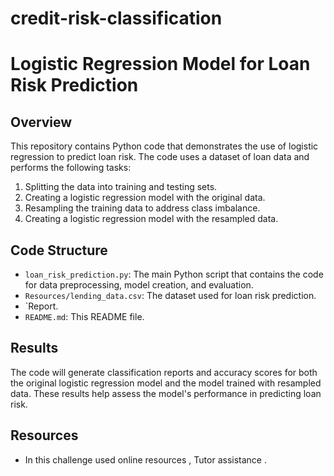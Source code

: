# credit-risk-classification

# Logistic Regression Model for Loan Risk Prediction

## Overview

This repository contains Python code that demonstrates the use of logistic regression to predict loan risk. The code uses a dataset of loan data and performs the following tasks:

1. Splitting the data into training and testing sets.
2. Creating a logistic regression model with the original data.
3. Resampling the training data to address class imbalance.
4. Creating a logistic regression model with the resampled data.

## Code Structure

- `loan_risk_prediction.py`: The main Python script that contains the code for data preprocessing, model creation, and evaluation.
- `Resources/lending_data.csv`: The dataset used for loan risk prediction.
- `Report.
- `README.md`: This README file.

## Results

The code will generate classification reports and accuracy scores for both the original logistic regression model and the model trained with resampled data. These results help assess the model's performance in predicting loan risk.

## Resources 
-  In this challenge used online resources , Tutor assistance .
